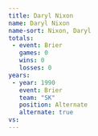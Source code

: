```yaml
---
title: Daryl Nixon
name: Daryl Nixon
name-sort: Nixon, Daryl
totals:
 - event: Brier
   games: 0
   wins: 0
   losses: 0
years:
 - year: 1990
   event: Brier
   team: "SK"
   position: Alternate
   alternate: true
vs:
---
```

